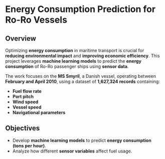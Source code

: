 # Energy Consumption Prediction for Ro-Ro Vessels 

## Overview  
Optimizing **energy consumption** in maritime transport is crucial for **reducing environmental impact** and **improving economic efficiency**. This project leverages **machine learning models** to predict the **energy consumption** of Ro-Ro passenger ships using **sensor data**.  

The work focuses on the **MS Smyril**, a Danish vessel, operating between **February and April 2010**, using a dataset of **1,627,324 records** containing:  
- **Fuel flow rate**  
- **Port pitch**  
- **Wind speed**  
- **Vessel speed**  
- **Navigational parameters**  

## Objectives  
- Develop **machine learning models** to predict **energy consumption (tons per hour)**.  
- Analyze how different **sensor variables** affect fuel usage.  


